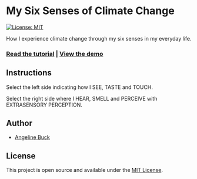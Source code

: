 # My Six Senses of Climate Change

[![License: MIT](https://img.shields.io/badge/License-MIT-blue.svg)](https://opensource.org/licenses/MIT)

How I experience climate change through my six senses in my everyday life.

### [Read the tutorial](https://www.angelinebuck.com/sixsenses/) | [View the demo](http://abdases.github.io/sixsenses)

## Instructions

Select the left side indicating how I SEE, TASTE and TOUCH.

Select the right side where I HEAR, SMELL and PERCEIVE with EXTRASENSORY PERCEPTION.

## Author

- [Angeline Buck](https://www.angelinebuck.com)

## License

This project is open source and available under the [MIT License](LICENSE).
